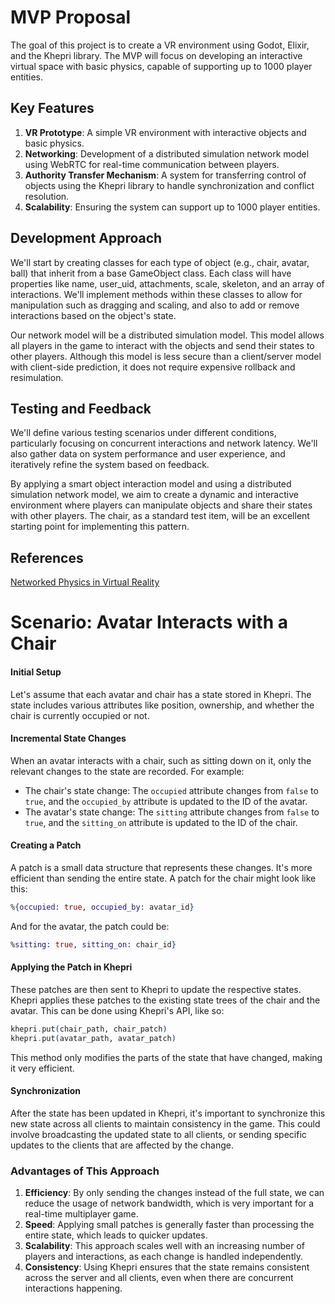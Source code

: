 # MVP Proposal

The goal of this project is to create a VR environment using Godot, Elixir, and the Khepri library. The MVP will focus on developing an interactive virtual space with basic physics, capable of supporting up to 1000 player entities.

## Key Features

1. **VR Prototype**: A simple VR environment with interactive objects and basic physics.
2. **Networking**: Development of a distributed simulation network model using WebRTC for real-time communication between players.
3. **Authority Transfer Mechanism**: A system for transferring control of objects using the Khepri library to handle synchronization and conflict resolution.
4. **Scalability**: Ensuring the system can support up to 1000 player entities.

## Development Approach

We'll start by creating classes for each type of object (e.g., chair, avatar, ball) that inherit from a base GameObject class. Each class will have properties like name, user_uid, attachments, scale, skeleton, and an array of interactions. We'll implement methods within these classes to allow for manipulation such as dragging and scaling, and also to add or remove interactions based on the object's state.

Our network model will be a distributed simulation model. This model allows all players in the game to interact with the objects and send their states to other players. Although this model is less secure than a client/server model with client-side prediction, it does not require expensive rollback and resimulation.

## Testing and Feedback

We'll define various testing scenarios under different conditions, particularly focusing on concurrent interactions and network latency. We'll also gather data on system performance and user experience, and iteratively refine the system based on feedback.

By applying a smart object interaction model and using a distributed simulation network model, we aim to create a dynamic and interactive environment where players can manipulate objects and share their states with other players. The chair, as a standard test item, will be an excellent starting point for implementing this pattern.

## References

[Networked Physics in Virtual Reality](https://gafferongames.com/post/networked_physics_in_virtual_reality/)

# Scenario: Avatar Interacts with a Chair

#### Initial Setup

Let's assume that each avatar and chair has a state stored in Khepri. The state includes various attributes like position, ownership, and whether the chair is currently occupied or not.

#### Incremental State Changes

When an avatar interacts with a chair, such as sitting down on it, only the relevant changes to the state are recorded. For example:

- The chair's state change: The `occupied` attribute changes from `false` to `true`, and the `occupied_by` attribute is updated to the ID of the avatar.
- The avatar's state change: The `sitting` attribute changes from `false` to `true`, and the `sitting_on` attribute is updated to the ID of the chair.

#### Creating a Patch

A patch is a small data structure that represents these changes. It's more efficient than sending the entire state. A patch for the chair might look like this:

```elixir
%{occupied: true, occupied_by: avatar_id}
```

And for the avatar, the patch could be:

```elixir
%sitting: true, sitting_on: chair_id}
```

#### Applying the Patch in Khepri

These patches are then sent to Khepri to update the respective states. Khepri applies these patches to the existing state trees of the chair and the avatar. This can be done using Khepri's API, like so:

```elixir
khepri.put(chair_path, chair_patch)
khepri.put(avatar_path, avatar_patch)
```

This method only modifies the parts of the state that have changed, making it very efficient.

#### Synchronization

After the state has been updated in Khepri, it's important to synchronize this new state across all clients to maintain consistency in the game. This could involve broadcasting the updated state to all clients, or sending specific updates to the clients that are affected by the change.

### Advantages of This Approach

1. **Efficiency**: By only sending the changes instead of the full state, we can reduce the usage of network bandwidth, which is very important for a real-time multiplayer game.
2. **Speed**: Applying small patches is generally faster than processing the entire state, which leads to quicker updates.
3. **Scalability**: This approach scales well with an increasing number of players and interactions, as each change is handled independently.
4. **Consistency**: Using Khepri ensures that the state remains consistent across the server and all clients, even when there are concurrent interactions happening.
